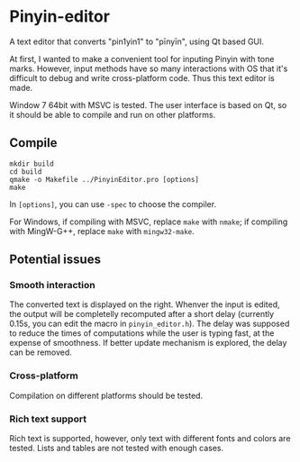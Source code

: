 ﻿# Pinyin-editor
A text editor that converts "pin1yin1" to "pīnyīn", using Qt based GUI.

At first, I wanted to make a convenient tool for inputing Pinyin with tone marks. However, input methods have so many interactions with OS that it's difficult to debug and write cross-platform code. Thus this text editor is made. 

Window 7 64bit with MSVC is tested. The user interface is based on Qt, so it should be able to compile and run on other platforms.

## Compile

```
mkdir build
cd build
qmake -o Makefile ../PinyinEditor.pro [options]
make
```

In `[options]`, you can use `-spec` to choose the compiler.

For Windows, if compiling with MSVC, replace `make` with `nmake`; if compiling with MingW-G++, replace `make` with `mingw32-make`.

## Potential issues

### Smooth interaction

The converted text is displayed on the right. Whenver the input is edited, the output will be completelly recomputed after a short delay (currently 0.15s, you can edit the macro in `pinyin_editor.h`). The delay was supposed to reduce the times of computations while the user is typing fast, at the expense of smoothness. If better update mechanism is explored, the delay can be removed. 

### Cross-platform

Compilation on different platforms should be tested.

### Rich text support

Rich text is supported, however, only text with different fonts and colors are tested. Lists and tables are not tested with enough cases.